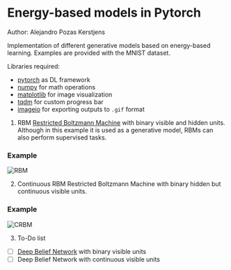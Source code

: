 # Energy-based models in Pytorch

Author: Alejandro Pozas Kerstjens

Implementation of different generative models based on energy-based learning. Examples are provided
with the MNIST dataset.

Libraries required:
- [pytorch](http://www.pytorch.org) as DL framework
- [numpy](http://www.numpy.org/) for math operations
- [matplotlib](https://matplotlib.org/) for image visualization
- [tqdm](https://pypi.python.org/pypi/tqdm) for custom progress bar
- [imageio](http://imageio.github.io/) for exporting outputs to ``.gif`` format

1. RBM
[Restricted Boltzmann Machine](http://stanford.edu/~jlmcc/papers/PDP/Volume%201/Chap6_PDP86.pdf)
with binary visible and hidden units. Although in this example it is used as a generative model,
RBMs can also perform supervised tasks.
### Example
![RBM](./rbm_sample.gif)

2. Continuous RBM
Restricted Boltzmann Machine with binary hidden but continuous visible units.
### Example
![CRBM](./crbm_sample.gif)

3. To-Do list
- [ ] [Deep Belief Network](http://www.scholarpedia.org/article/Deep_belief_networks) with binary
visible units
- [ ] Deep Belief Network with continuous visible units 